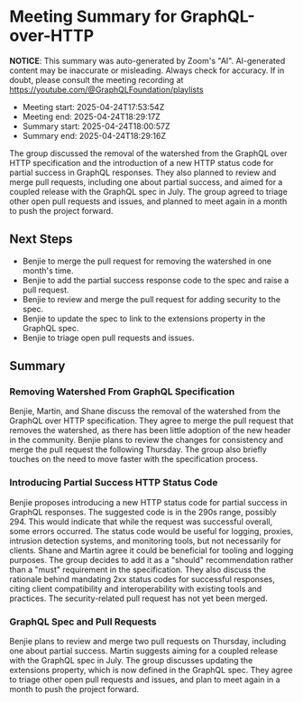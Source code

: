 # Meeting Summary for GraphQL-over-HTTP

**NOTICE**: This summary was auto-generated by Zoom's "AI". AI-generated
content may be inaccurate or misleading. Always check for accuracy. If in
doubt, please consult the meeting recording at
https://youtube.com/@GraphQLFoundation/playlists

- Meeting start: 2025-04-24T17:53:54Z
- Meeting end: 2025-04-24T18:29:17Z
- Summary start: 2025-04-24T18:00:57Z
- Summary end: 2025-04-24T18:29:16Z

The group discussed the removal of the watershed from the GraphQL over HTTP specification and the introduction of a new HTTP status code for partial success in GraphQL responses. They also planned to review and merge pull requests, including one about partial success, and aimed for a coupled release with the GraphQL spec in July. The group agreed to triage other open pull requests and issues, and planned to meet again in a month to push the project forward.

## Next Steps

- Benjie to merge the pull request for removing the watershed in one month's time.
- Benjie to add the partial success response code to the spec and raise a pull request.
- Benjie to review and merge the pull request for adding security to the spec.
- Benjie to update the spec to link to the extensions property in the GraphQL spec.
- Benjie to triage open pull requests and issues.

## Summary

### Removing Watershed From GraphQL Specification

Benjie, Martin, and Shane discuss the removal of the watershed from the GraphQL over HTTP specification. They agree to merge the pull request that removes the watershed, as there has been little adoption of the new header in the community. Benjie plans to review the changes for consistency and merge the pull request the following Thursday. The group also briefly touches on the need to move faster with the specification process.

### Introducing Partial Success HTTP Status Code

Benjie proposes introducing a new HTTP status code for partial success in GraphQL responses. The suggested code is in the 290s range, possibly 294. This would indicate that while the request was successful overall, some errors occurred. The status code would be useful for logging, proxies, intrusion detection systems, and monitoring tools, but not necessarily for clients. Shane and Martin agree it could be beneficial for tooling and logging purposes. The group decides to add it as a "should" recommendation rather than a "must" requirement in the specification. They also discuss the rationale behind mandating 2xx status codes for successful responses, citing client compatibility and interoperability with existing tools and practices. The security-related pull request has not yet been merged.

### GraphQL Spec and Pull Requests

Benjie plans to review and merge two pull requests on Thursday, including one about partial success. Martin suggests aiming for a coupled release with the GraphQL spec in July. The group discusses updating the extensions property, which is now defined in the GraphQL spec. They agree to triage other open pull requests and issues, and plan to meet again in a month to push the project forward.
